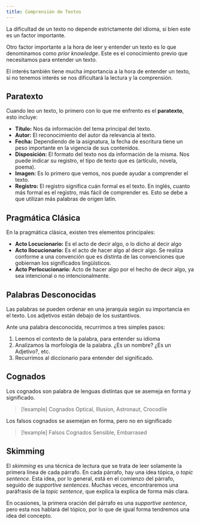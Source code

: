 ```yaml
---
title: Comprensión de Textos
---
```


La dificultad de un texto no depende estrictamente del idioma, si bien este es un factor importante.

Otro factor importante a la hora de leer y entender un texto es lo que denominamos como *prior knowledge*. Este es el conocimiento previo que necesitamos para entender un texto.

El interés también tiene mucha importancia a la hora de entender un texto, si no tenemos interés se nos dificultará la lectura y la comprensión.

## Paratexto

Cuando leo un texto, lo primero con lo que me enfrento es el **paratexto**, esto incluye:

- **Título:** Nos da información del tema principal del texto.
- **Autor:** El reconocimiento del autor da relevancia al texto.
- **Fecha:** Dependiendo de la asignatura, la fecha de escritura tiene un peso importante en la vigencia de sus contenidos.
- **Disposición:** El formato del texto nos da información de la misma. Nos puede indicar su registro, el tipo de texto que es (artículo, novela, poema).
- **Imagen:** Es lo primero que vemos, nos puede ayudar a comprender el texto.
- **Registro:** El registro significa cuán formal es el texto. En inglés, cuanto más formal es el registro, más fácil de comprender es. Esto se debe a que utilizan más palabras de origen latín.

## Pragmática Clásica

En la pragmática clásica, existen tres elementos principales:

- **Acto Locucionario:** Es el acto de decir algo, o lo dicho al decir algo
- **Acto Ilocucionario:** Es el acto de hacer algo al decir algo. Se realiza conforme a una convención que es distinta de las convenciones que gobiernan los significados lingüísticos.
- **Acto Perlocucionario:** Acto de hacer algo por el hecho de decir algo, ya sea intencional o no intencionalmente.

## Palabras Desconocidas

Las palabras se pueden ordenar en una jerarquía según su importancia en el texto. Los adjetivos están debajo de los sustantivos.

Ante una palabra desconocida, recurrimos a tres simples pasos:

1. Leemos el contexto de la palabra, para entender su idioma
2. Analizamos la morfología de la palabra. ¿Es un nombre? ¿Es un Adjetivo?, etc.
3. Recurrimos al diccionario para entender del significado.

## Cognados

Los cognados son palabra de lenguas distintas que se asemeja en forma y significado.

> [!example] Cognados
> Optical, Illusion, Astronaut, Crocodile

Los falsos cognados se asemejan en forma, pero no en significado

> [!example] Falsos Cognados
> Sensible, Embarrased

## Skimming

El *skimming* es una técnica de lectura que se trata de leer solamente la primera línea de cada párrafo. En cada párrafo, hay una idea tópica, o *topic sentence*. Esta idea, por lo general, está en el comienzo del párrafo, seguido de *supportive sentences*. Muchas veces, encontraremos una paráfrasis de la *topic sentence*, que explica la explica de forma más clara.

En ocasiones, la primera oración del párrafo es una *supportive sentence*, pero esta nos hablará del tópico, por lo que de igual forma tendremos una idea del concepto.
